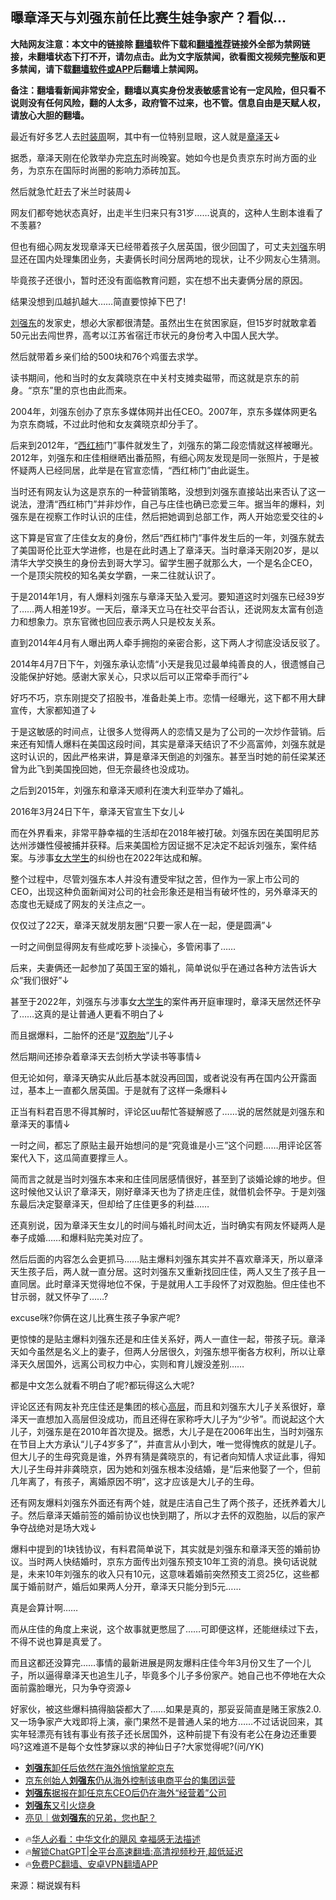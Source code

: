  <!-- 面包屑导航 --> <h2>曝章泽天与刘强东前任比赛生娃争家产？看似…</h2> <p class="notice"><b>大陆网友注意：本文中的链接除 <a href="https://github.com/bannedbook/fanqiang" >翻墙</a>软件下载和<a href="https://github.com/killgcd/justmysocks/blob/master/README.md">翻墙推荐</a>链接外全部为禁网链接，未翻墙状态下打不开，请勿点击。此为文字版禁闻，欲看图文视频完整版和更多禁闻，请下载<a href="https://github.com/bannedbook/fanqiang">翻墙软件或APP</a>后翻墙上禁闻网。</p><p>备注：翻墙看新闻非常安全，翻墙以真实身份发表敏感言论有一定风险，但只看不说则没有任何风险，翻的人太多，政府管不过来，也不管。信息自由是天赋人权，请放心大胆的翻墙。</b></p>  <div class="entry"> <p>最近有好多艺人去<a href="https://www.bannedbook.org/bnews/tag/%e6%97%b6%e8%a3%85%e5%91%a8/" class="st_tag internal_tag" rel="tag" title="标签 时装周 下的日志">时装周</a>啊，其中有一位特别显眼，这人就是<a href="https://www.bannedbook.org/bnews/tag/%e7%ab%a0%e6%b3%bd%e5%a4%a9/" class="st_tag internal_tag" rel="tag" title="标签 章泽天 下的日志">章泽天</a>↓</p> <p>据悉，章泽天刚在伦敦举办完<a href="https://www.bannedbook.org/bnews/tag/%e4%ba%ac%e4%b8%9c/" class="st_tag internal_tag" rel="tag" title="标签 京东 下的日志">京东</a>时尚晚宴。她如今也是负责京东时尚方面的业务，为京东在国际时尚圈的影响力添砖加瓦。</p> <p>然后就急忙赶去了米兰时装周↓</p> <p>网友们都夸她状态真好，出走半生归来只有31岁&#8230;&#8230;说真的，这种人生剧本谁看了不羡慕?</p> <p>但也有细心网友发现章泽天已经带着孩子久居英国，很少回国了，可丈夫<a href="https://www.bannedbook.org/bnews/tag/%E5%88%98%E5%BC%BA/" class="st_tag internal_tag" rel="tag" title="标签 刘强 下的日志">刘强</a>东明显还在国内处理集团业务，夫妻俩长时间分居两地的现状，让不少网友心生猜测。</p> <p>毕竟孩子还很小，暂时还没有面临教育问题，实在想不出夫妻俩分居的原因。</p> <p>结果没想到瓜越扒越大&#8230;&#8230;简直要惊掉下巴了!</p> <p><a href="https://www.bannedbook.org/bnews/tag/%e5%88%98%e5%bc%ba%e4%b8%9c/" class="st_tag internal_tag" rel="tag" title="标签 刘强东 下的日志">刘强东</a>的发家史，想必大家都很清楚。虽然出生在贫困家庭，但15岁时就敢拿着50元出去闯世界，高考以江苏省宿迁市状元的身份考入中国人民大学。</p> <p>然后就带着乡亲们给的500块和76个鸡蛋去求学。</p> <p>读书期间，他和当时的女友龚晓京在中关村支摊卖磁带，而这就是京东的前身。“京东”里的京也由此而来。</p> <p>2004年，刘强东创办了京东多媒体网并出任CEO。2007年，京东多媒体网更名为京东商城，不过此时他和女友龚晓京却分手了。</p>  <p>后来到2012年，“<a href="https://www.bannedbook.org/bnews/tag/%E8%A5%BF%E7%BA%A2%E6%9F%BF/" class="st_tag internal_tag" rel="tag" title="标签 西红柿 下的日志">西红柿</a>门”事件就发生了，刘强东的第二段恋情就这样被曝光。2012年，刘强东和庄佳相继晒出番茄照，有细心网友发现是同一张照片，于是被怀疑两人已经同居，此举是在官宣恋情，“西红柿门”由此诞生。</p> <p>当时还有网友认为这是京东的一种营销策略，没想到刘强东直接站出来否认了这一说法，澄清“西红柿门”并非炒作，自己与庄佳也确已恋爱三年。据当年的爆料，刘强东是在视察工作时认识的庄佳，然后把她调到总部工作，两人开始恋爱交往的↓</p> <p>这下算是官宣了庄佳女友的身份，然后“西红柿门”事件发生后的一年，刘强东就去了美国哥伦比亚大学进修，也是在此时遇上了章泽天。当时章泽天刚20岁，是以清华大学交换生的身份去到哥大学习。留学生圈子就那么大，一个是名企CEO，一个是顶尖院校的知名美女学霸，一来二往就认识了。</p> <p>于是2014年1月，有人爆料刘强东与章泽天坠入爱河。要知道这时刘强东已经39岁了&#8230;&#8230;两人相差19岁。一天后，章泽天立马在社交平台否认，还说网友太富有创造力和想象力。京东官微也回应表示两人只是校友关系。</p> <p>直到2014年4月有人曝出两人牵手拥抱的亲密合影，这下两人才彻底没话反驳了。</p> <p>2014年4月7日下午，刘强东承认恋情“小天是我见过最单纯善良的人，很遗憾自己没能保护好她。感谢大家关心，只求以后可以正常牵手而行”↓</p> <p>好巧不巧，京东刚提交了招股书，准备赴美上市。恋情一经曝光，这下都不用大肆宣传，大家都知道了↓</p> <p>于是这敏感的时间点，让很多人觉得两人的恋情又是为了公司的一次炒作营销。后来还有知情人爆料在美国这段时间，其实是章泽天结识了不少高富帅，刘强东就是这时认识的，因此严格来讲，算是章泽天倒追的刘强东。甚至当时她的前任梁某还曾为此飞到美国挽回她，但无奈最终也没成功。</p> <p>之后到2015年，刘强东和章泽天顺利在澳大利亚举办了婚礼。</p> <p>2016年3月24日下午，章泽天官宣生下女儿↓</p> <p>而在外界看来，非常平静幸福的生活却在2018年被打破。刘强东因在美国明尼苏达州涉嫌性侵被捕并获释。后来美国检方因证据不足决定不起诉刘强东，案件结案。与涉事<a href="https://www.bannedbook.org/bnews/tag/%e5%a5%b3%e5%a4%a7%e5%ad%a6%e7%94%9f/" class="st_tag internal_tag" rel="tag" title="标签 女大学生 下的日志">女大学生</a>的纠纷也在2022年达成和解。</p>  <p>整个过程中，尽管刘强东本人并没有遭受牢狱之苦，但作为一家上市公司的CEO，出现这种负面新闻对公司的社会形象还是相当有破坏性的，另外章泽天的态度也无疑成了网友的关注点之一。</p> <p>仅仅过了22天，章泽天就发朋友圈“只要一家人在一起，便是圆满”↓</p> <p>一时之间倒显得网友有些咸吃萝卜淡操心，多管闲事了&#8230;&#8230;</p> <p>后来，夫妻俩还一起参加了英国王室的婚礼，简单说似乎在通过各种方法告诉大众“我们很好”↓</p> <p>甚至于2022年，刘强东与涉事女<a href="https://www.bannedbook.org/bnews/tag/%e5%a4%a7%e5%ad%a6%e7%94%9f/" class="st_tag internal_tag" rel="tag" title="标签 大学生 下的日志">大学生</a>的案件再开庭审理时，章泽天居然还怀孕了&#8230;&#8230;这真的是让普通人更看不明白了↓</p> <p>而且据爆料，二胎怀的还是“<a href="https://www.bannedbook.org/bnews/tag/%e5%8f%8c%e8%83%9e%e8%83%8e/" class="st_tag internal_tag" rel="tag" title="标签 双胞胎 下的日志">双胞胎</a>”儿子↓</p> <p>然后期间还掺杂着章泽天去剑桥大学读书等事情↓</p> <p>但无论如何，章泽天确实从此后基本就没再回国，或者说没有再在国内公开露面过，基本上一直都久居英国。于是就有了这样一条爆料↓</p> <p>正当有料君百思不得其解时，评论区uu帮忙答疑解惑了&#8230;&#8230;说的居然就是刘强东和章泽天的事情↓</p> <p>一时之间，都忘了原贴主最开始想问的是“究竟谁是小三”这个问题&#8230;&#8230;用评论区答案代入下，这瓜简直要撑亖人。</p> <p>简而言之就是当时刘强东本来和庄佳同居感情很好，甚至到了谈婚论嫁的地步。但这时候他又认识了章泽天，刚好章泽天也为了挤走庄佳，就借机会怀孕。于是刘强东最后决定娶章泽天，但却给了庄佳更多的利益&#8230;&#8230;</p>  <p>还真别说，因为章泽天生女儿的时间与婚礼时间太近，当时确实有网友怀疑两人是奉子成婚&#8230;&#8230;和爆料贴完美对应了。</p> <p>然后后面的内容怎么会更抓马&#8230;&#8230;贴主爆料刘强东其实并不喜欢章泽天，所以章泽天生孩子后，两人就一直分居。这时刘强东又重新找回庄佳，两人又生了孩子且一直同居。此时章泽天觉得地位不保，于是就用人工手段怀了对双胞胎。但庄佳也不甘示弱，就又怀孕了&#8230;&#8230;?</p> <p>excuse咪?你俩在这儿比赛生孩子争家产呢?</p> <p>更惊悚的是贴主爆料刘强东还是和庄佳关系好，两人一直住一起，带孩子玩。章泽天如今虽然是名义上的妻子，但两人分居很久，刘强东想平衡各方权利，所以让章泽天久居国外，远离公司权力中心，实则和育儿嫂没差别&#8230;&#8230;</p> <p>都是中文怎么就看不明白了呢?都玩得这么大呢?</p> <p>评论区还有网友补充庄佳还是集团的核心<span class='wp_keywordlink_affiliate'><a href="https://www.bannedbook.org/bnews/ccpdope/" title="中共高层内幕" target="_blank">高层</a></span>，而且和刘强东大儿子关系很好，章泽天一直想加入高层但没成功，而且还得在家称呼大儿子为“少爷”。而说起这个大儿子，刘强东是在2010年首次提及。据悉，大儿子是在2006年出生，当时刘强东在节目上大方承认“儿子4岁多了”，并直言从小到大，唯一觉得愧疚的就是儿子。但大儿子的生母究竟是谁，外界有猜是龚晓京的，有记者向知情人求证此事，得知大儿子生母并非龚晓京，因为她和刘强东根本没结婚，是“后来他娶了一个，但前几年离了，有孩子，离婚原因不明”，这才应该是大儿子的生母。</p> <p>还有网友爆料刘强东外面还有两个娃，就是庄洁自己生了两个孩子，还抚养着大儿子。然后章泽天婚前签的婚前协议也快到期了，所以才去怀的双胞胎，以后的家产争夺战绝对是场大戏↓</p> <p>爆料中提到的1块钱协议，有料君简单说下，其实就是刘强东和章泽天签的婚前协议。当时两人快结婚时，京东方面传出刘强东预支10年工资的消息。换句话说就是，未来10年刘强东的收入只有10元，这意味着婚前突然预支工资25亿，这些都属于婚前财产，婚后如果两人分开，章泽天只能分到5元&#8230;&#8230;</p> <p>真是会算计啊&#8230;&#8230;</p> <p>而从庄佳的角度上来说，这个故事就更憋屈了&#8230;&#8230;可即便这样，还能继续过下去，不得不说也算是真爱了。</p> <p>而且这都还没算完&#8230;&#8230;事情的最新进展是网友爆料庄佳今年3月份又生了一个儿子，所以逼得章泽天也追生儿子，毕竟多个儿子多份家产。她自己也不停地在大众面前露脸曝光，只为争夺资源↓</p>  <p>好家伙，被这些爆料搞得脑袋都大了&#8230;&#8230;如果是真的，那妥妥简直是赌王家族2.0.又一场争家产大戏即将上演，豪门果然不是普通人呆的地方&#8230;&#8230;不过话说回来，其实年轻漂亮有钱有事业有孩子还长居国外，这种前提下有没有老公在身边还重要吗?这难道不是每个女性梦寐以求的神仙日子?大家觉得呢?(问/YK)</p> <p></p> <!--<div id="taboola-mid-1"></div>--><ul class='op-related-articles' title='相关阅读'> <li><a href='https://www.bannedbook.org/bnews/itnews/20240805/2070950.html' target='_blank'><b>刘强东</b>卸任后依然在海外悄悄掌舵京东</a></li> <li><a href='https://www.bannedbook.org/bnews/itnews/20240804/2070614.html' target='_blank'>京东创始人<b>刘强东</b>仍从海外控制该电商平台的集团运营</a></li> <li><a href='https://www.bannedbook.org/bnews/headline/20240804/2070610.html' target='_blank'><b>刘强东</b>据报在卸任京东CEO后仍在海外“经营着”公司</a></li> <li><a href='https://www.bannedbook.org/bnews/cbnews/20240528/2042417.html' target='_blank'><b>刘强东</b>又引火烧身</a></li> <li><a href='https://www.bannedbook.org/bnews/baitai/20240527/2042055.html' target='_blank'>亮见｜做<b>刘强东</b>的兄弟，您也配？</a></li> </ul> <ul class="texttj"> <!--<li>🔥<a href="https://www.bannedbook.org/bnews/ssgc/20230219/1850782.html" target="_blank">法国犹太老板：神告诉我们，只有一位中国人能救人类</a></li>--> <li>🔥<a href="https://www.bannedbook.org/bnews/comments/20220220/1694796.html" target="_blank">华人必看：中华文化的飓风 幸福感无法描述</a></li> <li>🔥<a href="https://github.com/bannedbook/fanqiang/wiki/V2ray%E6%9C%BA%E5%9C%BA" target="_blank">解锁ChatGPT|全平台高速翻墙:高清视频秒开,超低延迟</a></li> <li>🔥<a href="https://github.com/bannedbook/fanqiang/wiki/%E7%A6%81%E9%97%BB%E7%BD%91%E5%AE%89%E5%8D%93%E7%BF%BB%E5%A2%99%E6%96%B0%E9%97%BBAPP" target="_blank">免费PC翻墙、安卓VPN翻墙APP</a></li> </ul><p class="src-info">来源：糊说娱有料 </p><a name='sharetosocial'></a> <div style="margin-bottom:5px;padding-bottom:5px;clear:both"> <div id="archive-pix-1" class="banner-ads"> <!-- AuctionX Display platform tag START --> <div id="27602x728x90x621x_ADSLOT1" clicktrack="%%CLICK_URL_ESC%%"></div>  <!-- AuctionX Display platform tag END --> </div> <div id="archive-pix-2" class="banner-ads"> <!-- AuctionX Display platform tag START --> <div id="27556x300x250x621x_ADSLOT1" clicktrack="%%CLICK_URL_ESC%%" style="margin:0 auto;text-align:center"></div>  <!-- AuctionX Display platform tag END --> </div> </div>  <div id="archive-pix-1" class="banner-ads"> <!-- AuctionX Display platform tag START --> <div id="27603x728x90x621x_ADSLOT1" clicktrack="%%CLICK_URL_ESC%%"></div>  <!-- AuctionX Display platform tag END --> </div> </div><!--END ENTRY--> 